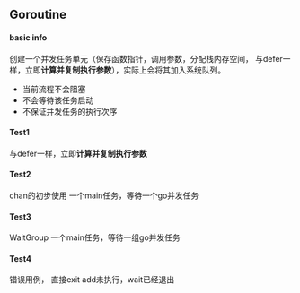 ## Goroutine

#### basic info
创建一个并发任务单元（保存函数指针，调用参数，分配栈内存空间， 与defer一样，立即**计算并复制执行参数**），实际上会将其加入系统队列。
- 当前流程不会阻塞
- 不会等待该任务启动
- 不保证并发任务的执行次序

#### Test1
与defer一样，立即**计算并复制执行参数**

#### Test2
chan的初步使用
一个main任务，等待一个go并发任务

#### Test3
WaitGroup
一个main任务，等待一组go并发任务

#### Test4
错误用例， 直接exit
add未执行，wait已经退出

